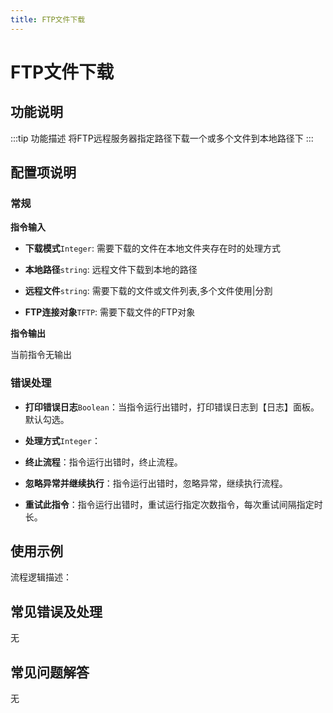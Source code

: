 ```yaml
---
title: FTP文件下载
---
```


# FTP文件下载

## 功能说明

:::tip 功能描述
将FTP远程服务器指定路径下载一个或多个文件到本地路径下
:::

## 配置项说明

### 常规

**指令输入**

- **下载模式**`Integer`: 需要下载的文件在本地文件夹存在时的处理方式

- **本地路径**`string`: 远程文件下载到本地的路径

- **远程文件**`string`: 需要下载的文件或文件列表,多个文件使用|分割

- **FTP连接对象**`TFTP`: 需要下载文件的FTP对象


**指令输出**

当前指令无输出

### 错误处理

- **打印错误日志**`Boolean`：当指令运行出错时，打印错误日志到【日志】面板。默认勾选。

- **处理方式**`Integer`：

 - **终止流程**：指令运行出错时，终止流程。

 - **忽略异常并继续执行**：指令运行出错时，忽略异常，继续执行流程。

 - **重试此指令**：指令运行出错时，重试运行指定次数指令，每次重试间隔指定时长。

## 使用示例

流程逻辑描述：

## 常见错误及处理

无

## 常见问题解答

无

